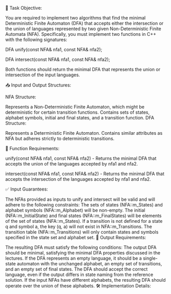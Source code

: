 📝 Task Objective:

You are required to implement two algorithms that find the minimal Deterministic Finite Automaton (DFA) that accepts either the intersection or the union of languages represented by two given Non-Deterministic Finite Automata (NFA). Specifically, you must implement two functions in C++ with the following signatures:

DFA unify(const NFA& nfa1, const NFA& nfa2);

DFA intersect(const NFA& nfa1, const NFA& nfa2);

Both functions should return the minimal DFA that represents the union or intersection of the input languages.

📥 Input and Output Structures:

NFA Structure:

Represents a Non-Deterministic Finite Automaton, which might be deterministic for certain transition functions.
Contains sets of states, alphabet symbols, initial and final states, and a transition function.
DFA Structure:

Represents a Deterministic Finite Automaton.
Contains similar attributes as NFA but adheres strictly to deterministic transitions.

📌 Function Requirements:

unify(const NFA& nfa1, const NFA& nfa2) - Returns the minimal DFA that accepts the union of the languages accepted by nfa1 and nfa2.

intersect(const NFA& nfa1, const NFA& nfa2) - Returns the minimal DFA that accepts the intersection of the languages accepted by nfa1 and nfa2.

✅ Input Guarantees:

The NFAs provided as inputs to unify and intersect will be valid and will adhere to the following constraints:
The sets of states (NFA::m_States) and alphabet symbols (NFA::m_Alphabet) will be non-empty.
The initial (NFA::m_InitialState) and final states (NFA::m_FinalStates) will be elements of the set of states (NFA::m_States).
If a transition is not defined for a state q and symbol a, the key (q, a) will not exist in NFA::m_Transitions.
The transition table (NFA::m_Transitions) will only contain states and symbols specified in the state set and alphabet set.
🎯 Output Requirements:

The resulting DFA must satisfy the following conditions:
The output DFA should be minimal, satisfying the minimal DFA properties discussed in the lectures.
If the DFA represents an empty language, it should be a single-state automaton with the unchanged alphabet, an empty set of transitions, and an empty set of final states.
The DFA should accept the correct language, even if the output differs in state naming from the reference solution.
If the input NFAs have different alphabets, the resulting DFA should operate over the union of these alphabets.
🛠️ Implementation Details:
